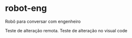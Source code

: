 # robot-eng
 Robô para conversar com engenheiro

Teste de alteração remota.
Teste de alteração no visual code
